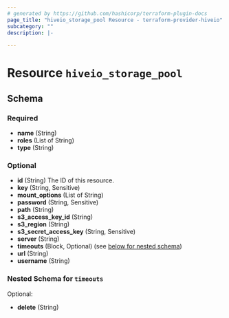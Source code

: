 ```yaml
---
# generated by https://github.com/hashicorp/terraform-plugin-docs
page_title: "hiveio_storage_pool Resource - terraform-provider-hiveio"
subcategory: ""
description: |-
  
---
```


# Resource `hiveio_storage_pool`





<!-- schema generated by tfplugindocs -->
## Schema

### Required

- **name** (String)
- **roles** (List of String)
- **type** (String)

### Optional

- **id** (String) The ID of this resource.
- **key** (String, Sensitive)
- **mount_options** (List of String)
- **password** (String, Sensitive)
- **path** (String)
- **s3_access_key_id** (String)
- **s3_region** (String)
- **s3_secret_access_key** (String, Sensitive)
- **server** (String)
- **timeouts** (Block, Optional) (see [below for nested schema](#nestedblock--timeouts))
- **url** (String)
- **username** (String)

<a id="nestedblock--timeouts"></a>
### Nested Schema for `timeouts`

Optional:

- **delete** (String)


